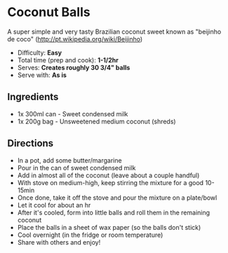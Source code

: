 Coconut Balls
=============

A super simple and very tasty Brazilian coconut sweet known as "beijinho de coco" (http://pt.wikipedia.org/wiki/Beijinho)

- Difficulty: **Easy**
- Total time (prep and cook): **1-1/2hr**
- Serves: **Creates roughly 30 3/4" balls**
- Serve with: **As is**


Ingredients
---

- 1x 300ml can - Sweet condensed milk
- 1x 200g bag - Unsweetened medium coconut (shreds)


Directions
---

- In a pot, add some butter/margarine
- Pour in the can of sweet condensed milk
- Add in almost all of the coconut (leave about a couple handful)
- With stove on medium-high, keep stirring the mixture for a good 10-15min
- Once done, take it off the stove and pour the mixture on a plate/bowl
- Let it cool for about an hr
- After it's cooled, form into little balls and roll them in the remaining coconut
- Place the balls in a sheet of wax paper (so the balls don't stick)
- Cool overnight (in the fridge or room temperature)
- Share with others and enjoy!